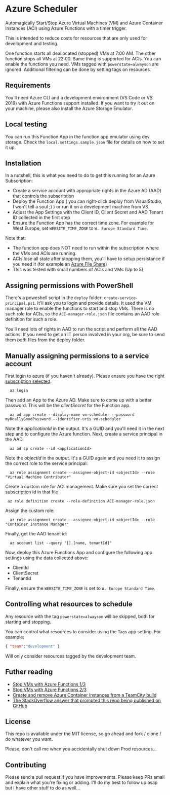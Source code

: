 # Azure Scheduler

Automagically Start/Stop Azure Virtual Machines (VM) and Azure Container Instances (ACI) using Azure Functions with a timer trigger. 

This is intended to reduce costs for resources that are only used for development and testing.

One function starts all deallocated (stopped) VMs at 7:00 AM. The other function stops all VMs at 22:00.
Same thing is supported for ACIs. You can enable the functions you need.
VMs tagged with `powerstate=alwayson` are ignored. Additional filtering can be done by setting tags on resources.

## Requirements

You'll need Azure CLI and a development environment (VS Code or VS 2019) with Azure Functions support installed. If you want to try it out on your machine, please also install the Azure Storage Emulator.

## Local testing

You can run this Function App in the function app emulator using dev storage. Check the `local.settings.sample.json` file for details on how to set it up.

## Installation

In a nutshell, this is what you need to do to get this running for an Azure Subscription:

* Create a service account with appropriate rights in the Azure AD (AAD) that controls the subscription
* Deploy the Function App ( you can right-click deploy from VisualStudio, I won't tell a soul ;) ) or run it on a develepment machine from VS.
* Adjust the App Settings with the Client ID, Client Secret and AAD Tenant ID collected in the first step
* Ensure the Function App has the correct time zone. For example for West Europe, set `WEBSITE_TIME_ZONE` to `W. Europe Standard Time`. 

Note that:

* The function app does NOT need to run within the subscription where the VMs and ACIs are running.
* ACIs lose all state after stopping them, you'll have to setup persistance if you need it (for example an [Azure File Share](https://docs.microsoft.com/en-us/azure/container-instances/container-instances-volume-azure-files))
* This was tested with small numbers of ACIs and VMs (Up to 5)

## Assigning permissions with PowerShell

There's a poweshell script in the `deploy` folder: `create-service-principal.ps1`. It'll ask you to login and provide details. 
It used the VM manager role to enable the functions to start and stop VMs. There is no such role for ACIs, so the `ACI-manager-role.json` file contains an AAD role definition for such a role.

You'll need lots of rights in AAD to run the script and perform all the AAD actions. If you need to get an IT person involved in your org, be sure to send them _both_ files from the deploy folder.

## Manually assigning permissions to a service account

First login to azure (if you haven't already). Please ensure you have the right [subscription selected](https://docs.microsoft.com/en-us/cli/azure/account?view=azure-cli-latest#az-account-set).

```script
  az login
```

Then add an App to the Azure AD. Make sure to come up with a better password. This will be the _clientSecret_ for the Function app.

```script
  az ad app create --display-name vm-scheduler --password myReallyGoodPassword --identifier-uris vm-scheduler
```

Note the _applicationId_ in the output. It's a GUID and you'll need it in the next step and to configure the Azure function.
Next, create a service principal in the AAD.

```script
  az ad sp create --id <applicationId>
```

Note the _objectId_ in the output. It's a GUID again and you need it to assign the correct role to the service principal:

```script
  az role assignment create --assignee-object-id <objectId> --role "Virtual Machine Contributor"
```

Create a custom role for ACI management. Make sure you set the correct subscription id in that file

```script
 az role definition create --role-definition ACI-manager-role.json
```

Assign the custom role: 

```script
  az role assignment create --assignee-object-id <objectId> --role "Container Instance Manager"
```

Finally, get the AAD tenant id:

```script
  az account list --query "[].[name, tenantId]"
```

Now, deploy this Azure Functions App and configure the following app settings using the data collected above:

* ClientId
* ClientSecret
* TenantId

Finally, ensure the `WEBSITE_TIME_ZONE` is set to `W. Europe Standard Time`. 

## Controlling what resources to schedule

Any resource with the tag `powerstate=alwayson` will be skipped, both for starting and stopping.

You can control what resources to consider using the `Tags` app setting. For example:

```json
{ "team":"development" }
```

Will only consider resources tagged by the development team.

## Futher reading

* [Stop VMs with Azure Functions 1/3](https://medium.com/@rob_maas/stop-vms-with-azure-functions-101-1-3-187b80551daf)
* [Stop VMs with Azure Functions 2/3](https://medium.com/@rob_maas/stop-vms-with-azure-functions-2-3-5c7522c21ce2)
* [Create and remove Azure Container Instances from a TeamCity build](https://matthewdavis111.com/powershell/azure-container-instance-teamcity/)
* [The StackOverflow answer that prompted this repo being published on GitHub](https://stackoverflow.com/a/58065446/64096)

## License

This repo is available under the MIT license, so go ahead and fork / clone / do whatever you want. 

Please, don't call me when you accidentally shut down Prod resources...

## Contributing

Please send a pull request if you have improvements. Please keep PRs small and explain what you're fixing or adding. 
I'll do my best to follow up asap but I have other stuff to do as well...
